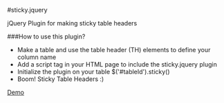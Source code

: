 #sticky.jquery

jQuery Plugin for making sticky table headers

###How to use this plugin?
* Make a table and use the table header (TH) elements to define your column name
* Add a script tag in your HTML page to include the sticky.jquery plugin
* Initialize the plugin on your table $('#tableId').sticky()
* Boom! Sticky Table Headers :)

[Demo](http://walmik.info/demos/sticky.jquery/)